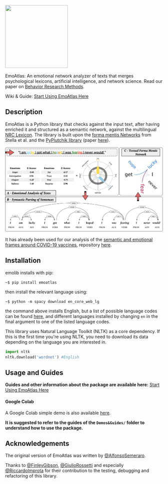 <img src="ea.png" data-canonical-src="ea.png" width="200" height="200" />

EmoAtlas: An emotional network analyzer of texts that merges psychological lexicons, artificial intelligence, and network science. Read our paper on [Behavior Research Methods](https://link.springer.com/article/10.3758/s13428-024-02553-7).

Wiki & Guide: [Start Using EmoAtlas Here](https://github.com/MassimoStel/emoatlas/wiki/0-%E2%80%90-Home)

## Description

EmoAtlas is a Python library that checks against the input text, after having enriched it and structured as a semantic network, against the multilingual [NRC Lexicon](https://saifmohammad.com/WebPages/NRC-Emotion-Lexicon.htm). The library is built upon the [forma mentis Networks](https://journals.plos.org/plosone/article?id=10.1371/journal.pone.0222870) from Stella et al. and the [PyPlutchik library](https://www.github.com/alfonsosemeraro/pyplutchik) (paper [here](https://journals.plos.org/plosone/article?id=10.1371/journal.pone.0256503)).

![](fig1_1500.png)

It has already been used for our analysis of the [semantic and emotional frames around COVID-19 vaccines](https://arxiv.org/abs/2201.07538), repository [here](https://github.com/alfonsosemeraro/vaccines-and-press).

## Installation
emolib installs with pip:

```
~$ pip install emoatlas
```
then install the relevant language using:

```
~$ python -m spacy download en_core_web_lg
```
the command above installs English, but a list of possible language codes can be found [here](https://spacy.io/usage/models), and different languages installed by changing `en` in the final argument to one of the listed language codes. 

This library uses Natural Language Toolkit (NLTK) as a core dependency. If this is the first time you're using NLTK, you need to download its data depending on the language you are interested in.
```python
import nltk
nltk.download('wordnet') #English
```

## Usage and Guides

**Guides and other information about the package are available here:** [Start Using EmoAtlas Here](https://github.com/MassimoStel/emoatlas/wiki/0-%E2%80%90-Home)

#### Google Colab
A Google Colab simple demo is also available [here](https://colab.research.google.com/drive/1qzymy0-5EXv3E6dQ0c_D3mv8tyvjSduX?usp=sharing).

**It is suggested to refer to the guides of the `Demos&Guides/` folder to understand how to use the package.**

## Acknowledgements
The original version of EmoAtlas was written by [@AlfonsoSemeraro](https://github.com/alfonsosemeraro).

Thanks to [@FinleyGibson](https://github.com/FinleyGibson), [@GiulioRossetti](https://github.com/GiulioRossetti) and especially [@RiccardoImprota](https://github.com/RiccardoImprota) for their contribution to the testing, debugging and refactoring of this library.
